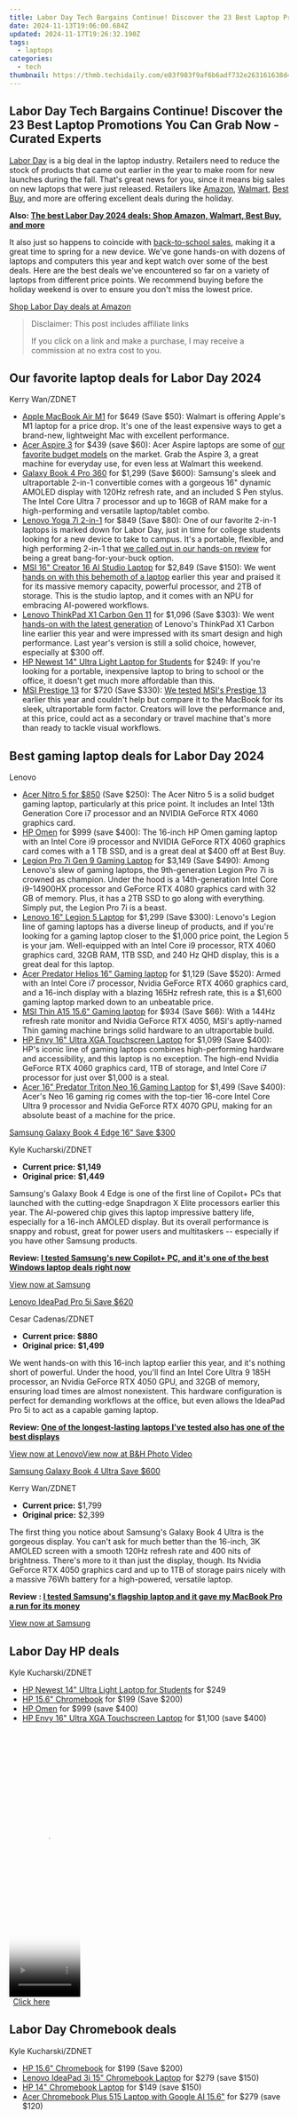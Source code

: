 ```yaml
---
title: Labor Day Tech Bargains Continue! Discover the 23 Best Laptop Promotions You Can Grab Now - Curated Experts
date: 2024-11-13T19:06:00.684Z
updated: 2024-11-17T19:26:32.190Z
tags:
  - laptops
categories:
  - tech
thumbnail: https://thmb.techidaily.com/e83f983f9af6b6adf732e263161638d4efc710da8fc4b32e0850fa910996aed9.jpg
---
```


## Labor Day Tech Bargains Continue! Discover the 23 Best Laptop Promotions You Can Grab Now - Curated  Experts

[Labor Day](https://www.zdnet.com/article/best-labor-day-deals-2024/) is a big deal in the laptop industry. Retailers need to reduce the stock of products that came out earlier in the year to make room for new launches during the fall. That's great news for you, since it means big sales on new laptops that were just released. Retailers like [Amazon](https://buy.geni.us/Proxy.ashx?TSID=368250&GR%5FURL=https%3A%2F%2Fwww.amazon.com%2F%3Ftag%3Dzd-buy-button-20%26ascsubtag%3D%5F%5FCOM%5FCLICK%5FID%5F%5F%7Cb020a9e2-b5dd-42f9-924b-9779024bb819%7Cdtp&dtb=1), [Walmart](https://goto.walmart.com/c/5597632/565706/9383?sharedid=zdnet&partnerpropertyid=1980086&u=https%3A%2F%2Fwww.walmart.com%2F&subId1=zd-__COM_CLICK_ID__-dtp), [Best Buy](https://shop-links.co/link/?url=https%3A%2F%2Fwww.bestbuy.com%2F&publisher_slug=itechdaily19598&exclusive=1), and more are offering excellent deals during the holiday. 

**Also: [The best Labor Day 2024 deals: Shop Amazon, Walmart, Best Buy, and more](https://www.zdnet.com/article/best-labor-day-deals-2024/)**

It also just so happens to coincide with [back-to-school sales](https://www.zdnet.com/article/best-laptop-for-college/), making it a great time to spring for a new device. We've gone hands-on with dozens of laptops and computers this year and kept watch over some of the best deals. Here are the best deals we've encountered so far on a variety of laptops from different price points. We recommend buying before the holiday weekend is over to ensure you don't miss the lowest price.

[Shop Labor Day deals at Amazon](https://buy.geni.us/Proxy.ashx?TSID=368250&GR%5FURL=https%3A%2F%2Fwww.amazon.com%2Fdeals%3Ftag%3Dzd-buy-button-20%26ascsubtag%3D%5F%5FCOM%5FCLICK%5FID%5F%5F%7Cb020a9e2-b5dd-42f9-924b-9779024bb819%7Cdtp&dtb=1)

>  Disclaimer: This post includes affiliate links
>
>  If you click on a link and make a purchase, I may receive a commission at no extra cost to you.
>

## Our favorite laptop deals for Labor Day 2024

Kerry Wan/ZDNET

* [Apple MacBook Air M1](https://goto.walmart.com/c/5597632/565706/9383?sharedid=zdnet&partnerpropertyid=1980086&u=https%3A%2F%2Fwww.walmart.com%2Fip%2FApple-MacBook-Air-13-3-inch-Laptop-Silver-M1-Chip-8GB-RAM-256GB-storage%2F609040889&subId1=zd-__COM_CLICK_ID__-dtp) for $649 (Save $50): Walmart is offering Apple's M1 laptop for a price drop. It's one of the least expensive ways to get a brand-new, lightweight Mac with excellent performance.
* [Acer Aspire 3](https://goto.walmart.com/c/5597632/565706/9383?sharedid=zdnet&partnerpropertyid=1980086&u=https%3A%2F%2Fwww.walmart.com%2Fip%2FAcer-Aspire-3-15-6-inch-Laptop-AMD-Ryzen-7-5700U-16GB-RAM-512GB-SSD-Pure-Silver%2F5262667268&subId1=zd-__COM_CLICK_ID__-dtp) for $439 (save $60): Acer Aspire laptops are some of [our favorite budget models](https://www.zdnet.com/article/best-laptop/) on the market. Grab the Aspire 3, a great machine for everyday use, for even less at Walmart this weekend.
* [Galaxy Book 4 Pro 360](https://shop-links.co/link/?url=https%3A%2F%2Fwww.samsung.com%2Fus%2Fcomputing%2Fgalaxy-books%2Fgalaxy-book4-series%2Fbuy%2Fgalaxy-book4-pro-360-16-intel-core-ultra-7-1tb-moonstone-gray-np960qgk-kg1us%2F&publisher_slug=itechdaily19598&exclusive=1) for $1,299 (Save $600): Samsung's sleek and ultraportable 2-in-1 convertible comes with a gorgeous 16" dynamic AMOLED display with 120Hz refresh rate, and an included S Pen stylus. The Intel Core Ultra 7 processor and up to 16GB of RAM make for a high-performing and versatile laptop/tablet combo.
* [Lenovo Yoga 7i 2-in-1](https://buy.geni.us/Proxy.ashx?TSID=368250&GR%5FURL=https%3A%2F%2Fwww.amazon.com%2FLenovo-i7-1355U-Touch-Screen-Laptop16GB-82YN0002US%2Fdp%2FB0CK3ZK7WT%3Ftag%3Dzd-buy-button-20%26ascsubtag%3D%5F%5FCOM%5FCLICK%5FID%5F%5F%7Cb020a9e2-b5dd-42f9-924b-9779024bb819%7Cdtp&dtb=1) for $849 (Save $80): One of our favorite 2-in-1 laptops is marked down for Labor Day, just in time for college students looking for a new device to take to campus. It's a portable, flexible, and high performing 2-in-1 that [we called out in our hands-on review](https://www.zdnet.com/article/the-2-in-1-laptop-that-i-recommend-for-college-juggles-work-and-play-seamlessly/) for being a great bang-for-your-buck option.
* [MSI 16" Creator 16 AI Studio Laptop](https://affportal.bhphoto.com/dl/redventures/?s=zd-%5F%5FCOM%5FCLICK%5FID%5F%5F-dtp&u=https%3A%2F%2Fwww.bhphotovideo.com%2Fc%2Fproduct%2F1806835-REG%2Fmsi%5Fcreator%5F16%5Fai%5Fstudio%5Fa1vhg%5F073us%5F16%5Fcreator%5F16%5Fai.html) for $2,849 (Save $150): We went [hands on with this behemoth of a laptop](https://www.zdnet.com/article/one-of-the-best-work-laptops-ive-tested-is-not-a-lenovo-thinkpad-or-macbook/) earlier this year and praised it for its massive memory capacity, powerful processor, and 2TB of storage. This is the studio laptop, and it comes with an NPU for embracing AI-powered workflows.
* [Lenovo ThinkPad X1 Carbon Gen 11](https://buy.geni.us/Proxy.ashx?TSID=368250&GR%5FURL=https%3A%2F%2Fwww.amazon.com%2FLenovo-ThinkPad-21HM002DUS-i7-1355U-1920x1200%2Fdp%2FB0CCKS8FVL%3Ftag%3Dzd-buy-button-20%26ascsubtag%3D%5F%5FCOM%5FCLICK%5FID%5F%5F%7Cb020a9e2-b5dd-42f9-924b-9779024bb819%7Cdtp&dtb=1) for $1,096 (Save $303): We went [hands-on with the latest generation](https://www.zdnet.com/article/the-thinkpad-i-recommend-for-hybrid-workers-is-not-lenovos-newest-model/) of Lenovo's ThinkPad X1 Carbon line earlier this year and were impressed with its smart design and high performance. Last year's version is still a solid choice, however, especially at $300 off.
* [HP Newest 14" Ultra Light Laptop for Students](https://buy.geni.us/Proxy.ashx?TSID=368250&GR%5FURL=https%3A%2F%2Fwww.amazon.com%2FHP-Students-Business-Quad-Core-Storage%2Fdp%2FB0B2D77YB8%3Ftag%3Dzd-buy-button-20%26ascsubtag%3D%5F%5FCOM%5FCLICK%5FID%5F%5F%7Cb020a9e2-b5dd-42f9-924b-9779024bb819%7Cdtp&dtb=1) for $249: If you're looking for a portable, inexpensive laptop to bring to school or the office, it doesn't get much more affordable than this.
* [MSI Prestige 13](https://shop-links.co/link/?exclusive=1&publisher_slug=itechdaily19598&url=https%3A%2F%2Fclick.linksynergy.com%2Fdeeplink%3Fid%3DIokOf8qagZo%26mid%3D44583%26u1%3Dzd-%255F%255FCOM%255FCLICK%255FID%255F%255F-dtp%26murl%3Dhttps%253A%252F%252Fwww.newegg.com%252Fmsi-a1mg-002us-13-3-intel-core-ultra-5-125h-16gb-intel-arc-graphics-512-gb-pcie%252Fp%252FN82E16834156582) for $720 (Save $330): [We tested MSI's Prestige 13](https://www.zdnet.com/article/forget-macbook-air-this-windows-alternative-is-just-as-lightweight-and-full-of-features/) earlier this year and couldn't help but compare it to the MacBook for its sleek, ultraportable form factor. Creators will love the performance and, at this price, could act as a secondary or travel machine that's more than ready to tackle visual workflows.

## Best gaming laptop deals for Labor Day 2024

Lenovo

* [Acer Nitro 5 for $850](https://shop-links.co/link/?url=https%3A%2F%2Fwww.bestbuy.com%2Fsite%2Facer-nitro-v-anv15-51-789j-15-6-fhd-ips-laptop-13th-gen-intel-core-i7-nvidia-geforce-rtx-4060-16gb-ddr5-512gb-ssd-obsidian-black%2F6576934.p%3FskuId%3D6576934&publisher_slug=itechdaily19598&exclusive=1) (Save $250): The Acer Nitro 5 is a solid budget gaming laptop, particularly at this price point. It includes an Intel 13th Generation Core i7 processor and an NVIDIA GeForce RTX 4060 graphics card.
* [HP Omen](https://shop-links.co/link/?url=https%3A%2F%2Fwww.bestbuy.com%2Fsite%2Fhp-omen-16-1-165hz-full-hd-gaming-laptop-intel-core-i9-16gb-ddr5-memory-nvidia-geforce-rtx-4060-1tb-ssd-shadow-black%2F6589390.p%3FskuId%3D6589390&publisher_slug=itechdaily19598&exclusive=1) for $999 (save $400): The 16-inch HP Omen gaming laptop with an Intel Core i9 processor and NVIDIA GeForce RTX 4060 graphics card comes with a 1 TB SSD, and is a great deal at $400 off at Best Buy.
* [Legion Pro 7i Gen 9 Gaming Laptop](https://shop-links.co/link/?url=https%3A%2F%2Fwww.lenovo.com%2Fus%2Fen%2Fp%2Flaptops%2Flegion-laptops%2Flegion-pro-series%2Flenovo-legion-pro-7i-gen-9-%2816-inch-intel%29%2F83de000aus&publisher_slug=itechdaily19598&exclusive=1) for $3,149 (Save $490): Among Lenovo's slew of gaming laptops, the 9th-generation Legion Pro 7i is crowned as champion. Under the hood is a 14th-generation Intel Core i9-14900HX processor and GeForce RTX 4080 graphics card with 32 GB of memory. Plus, it has a 2TB SSD to go along with everything. Simply put, the Legion Pro 7i is a beast.
* [Lenovo 16" Legion 5 Laptop](https://affportal.bhphoto.com/dl/redventures/?s=zd-%5F%5FCOM%5FCLICK%5FID%5F%5F-dtp&u=https%3A%2F%2Fwww.bhphotovideo.com%2Fc%2Fproduct%2F1811269-REG%2Flenovo%5F83dg00agus%5F16%5Flegion%5F5%5Flaptop.html) for $1,299 (Save $300): Lenovo's Legion line of gaming laptops has a diverse lineup of products, and if you're looking for a gaming laptop closer to the $1,000 price point, the Legion 5 is your jam. Well-equipped with an Intel Core i9 processor, RTX 4060 graphics card, 32GB RAM, 1TB SSD, and 240 Hz QHD display, this is a great deal for this laptop.
* [Acer Predator Helios 16" Gaming laptop](https://www.anrdoezrs.net/click-9041660-15736501?url=https%3A%2F%2Fwww.antonline.com%2FAcer%2FComputers%2FComputer%5FSystems%2FNotebooks%2F1476816&sid=zd-%5F%5FCOM%5FCLICK%5FID%5F%5F-dtp) for $1,129 (Save $520): Armed with an Intel Core i7 processor, Nvidia GeForce RTX 4060 graphics card, and a 16-inch display with a blazing 165Hz refresh rate, this is a $1,600 gaming laptop marked down to an unbeatable price.
* [MSI Thin A15 15.6" Gaming laptop](https://buy.geni.us/Proxy.ashx?TSID=368250&GR%5FURL=https%3A%2F%2Fwww.amazon.com%2Fdp%2FB0CXV97Q74%3Ftag%3Dzd-buy-button-20%26ascsubtag%3D%5F%5FCOM%5FCLICK%5FID%5F%5F%7Cb020a9e2-b5dd-42f9-924b-9779024bb819%7Cdtp&dtb=1) for $934 (Save $66): With a 144Hz refresh rate monitor and Nvidia GeForce RTX 4050, MSI's aptly-named Thin gaming machine brings solid hardware to an ultraportable build.
* [HP Envy 16" Ultra XGA Touchscreen Laptop](https://shop-links.co/link/?url=https%3A%2F%2Fwww.bestbuy.com%2Fsite%2Fhp-envy-16-wide-ultra-xga-touch-screen-laptop-intel-core-i7-16gb-memory-nvidia-geforce-rtx-4060-1tb-ssd-natural-silver%2F6572058.p&publisher_slug=itechdaily19598&exclusive=1) for $1,099 (Save $400): HP's iconic line of gaming laptops combines high-performing hardware and accessibility, and this laptop is no exception. The high-end Nvidia GeForce RTX 4060 graphics card, 1TB of storage, and Intel Core i7 processor for just over $1,000 is a steal.
* [Acer 16" Predator Triton Neo 16 Gaming Laptop](https://affportal.bhphoto.com/dl/redventures/?s=zd-%5F%5FCOM%5FCLICK%5FID%5F%5F-dtp&u=https%3A%2F%2Fwww.bhphotovideo.com%2Fc%2Fproduct%2F1835741-REG%2Facer%5Fptn16%5F51%5F932n%5F16%5Fpredator%5Ftriton%5Fneo.html) for $1,499 (Save $400): Acer's Neo 16 gaming rig comes with the top-tier 16-core Intel Core Ultra 9 processor and Nvidia GeForce RTX 4070 GPU, making for an absolute beast of a machine for the price.

[Samsung Galaxy Book 4 Edge 16" Save $300](https://shop-links.co/link/?url=https%3A%2F%2Fwww.samsung.com%2Fus%2Fcomputing%2Fgalaxy-books%2Fgalaxy-book4-edge%2Fbuy%2Fgalaxy-book4-edge-14-qualcomm-snapdragon-x-elite-512gb-sapphire-blue-np940xma-kb1us%2F&publisher_slug=itechdaily19598&exclusive=1) 

Kyle Kucharski/ZDNET

* **Current price: $1,149**
* **Original price: $1,449**

Samsung's Galaxy Book 4 Edge is one of the first line of Copilot+ PCs that launched with the cutting-edge Snapdragon X Elite processors earlier this year. The AI-powered chip gives this laptop impressive battery life, especially for a 16-inch AMOLED display. But its overall performance is snappy and robust, great for power users and multitaskers -- especially if you have other Samsung products. 

**Review: [I tested Samsung's new Copilot+ PC, and it's one of the best Windows laptop deals right now](https://www.zdnet.com/article/i-tested-samsungs-new-copilot-pc-and-its-one-of-the-best-windows-laptop-deals-right-now/)**

[View now at Samsung](https://shop-links.co/link/?url=https%3A%2F%2Fwww.samsung.com%2Fus%2Fcomputing%2Fgalaxy-books%2Fgalaxy-book4-edge%2Fbuy%2Fgalaxy-book4-edge-14-qualcomm-snapdragon-x-elite-512gb-sapphire-blue-np940xma-kb1us%2F&publisher_slug=itechdaily19598&exclusive=1) 

[Lenovo IdeaPad Pro 5i Save $620](https://shop-links.co/link/?url=https%3A%2F%2Fwww.lenovo.com%2Fus%2Fen%2Fp%2Flaptops%2Fideapad%2Fideapad-500%2Fideapad-pro-5i-gen-8-16-inch-intel%2F83aq000qus&publisher_slug=itechdaily19598&exclusive=1) 

Cesar Cadenas/ZDNET

* **Current price: $880**
* **Original price: $1,499**

We went hands-on with this 16-inch laptop earlier this year, and it's nothing short of powerful. Under the hood, you'll find an Intel Core Ultra 9 185H processor, an Nvidia GeForce RTX 4050 GPU, and 32GB of memory, ensuring load times are almost nonexistent. This hardware configuration is perfect for demanding workflows at the office, but even allows the IdeaPad Pro 5i to act as a capable gaming laptop. 

**Review: [One of the longest-lasting laptops I've tested also has one of the best displays](https://www.zdnet.com/article/one-of-the-longest-lasting-laptops-ive-tested-also-has-one-of-the-best-displays/)**

[View now at Lenovo](https://shop-links.co/link/?url=https%3A%2F%2Fwww.lenovo.com%2Fus%2Fen%2Fp%2Flaptops%2Fideapad%2Fideapad-500%2Fideapad-pro-5i-gen-8-16-inch-intel%2F83aq000qus&publisher_slug=itechdaily19598&exclusive=1)[View now at B&H Photo Video](https://affportal.bhphoto.com/dl/redventures/?s=zd-%5F%5FCOM%5FCLICK%5FID%5F%5F-dtp&u=https%3A%2F%2Fwww.bhphotovideo.com%2Fc%2Fproduct%2F1811264-REG%2Flenovo%5F83d4001wus%5F16%5Fideapad%5Fpro%5F5.html) 

[Samsung Galaxy Book 4 Ultra Save $600](https://shop-links.co/link/?url=https%3A%2F%2Fwww.samsung.com%2Fus%2Fcomputing%2Fgalaxy-books%2Fgalaxy-book4-series%2Fbuy%2Fgalaxy-book4-ultra-16-intelcore-ultra-7-1tb-moonstone-gray-np960xgl-xg2us%2F&publisher_slug=itechdaily19598&exclusive=1) 

Kerry Wan/ZDNET

* **Current price:** $1,799
* **Original price:** $2,399

The first thing you notice about Samsung's Galaxy Book 4 Ultra is the gorgeous display. You can't ask for much better than the 16-inch, 3K AMOLED screen with a smooth 120Hz refresh rate and 400 nits of brightness. There's more to it than just the display, though. Its Nvidia GeForce RTX 4050 graphics card and up to 1TB of storage pairs nicely with a massive 76Wh battery for a high-powered, versatile laptop. 

**Review** **: [I tested Samsung's flagship laptop and it gave my MacBook Pro a run for its money](https://www.zdnet.com/article/samsung-galaxy-book-4-ultra-review/)**

[View now at Samsung](https://shop-links.co/link/?url=https%3A%2F%2Fwww.samsung.com%2Fus%2Fcomputing%2Fgalaxy-books%2Fgalaxy-book4-series%2Fbuy%2Fgalaxy-book4-ultra-16-intelcore-ultra-7-1tb-moonstone-gray-np960xgl-xg2us%2F&publisher_slug=itechdaily19598&exclusive=1) 

##   

## Labor Day HP deals

Kyle Kucharski/ZDNET

* [HP Newest 14" Ultra Light Laptop for Students](https://buy.geni.us/Proxy.ashx?TSID=368250&GR%5FURL=https%3A%2F%2Fwww.amazon.com%2FHP-Students-Business-Quad-Core-Storage%2Fdp%2FB0B2D77YB8%3Ftag%3Dzd-buy-button-20%26ascsubtag%3D%5F%5FCOM%5FCLICK%5FID%5F%5F%7Cb020a9e2-b5dd-42f9-924b-9779024bb819%7Cdtp&dtb=1) for $249
* [HP 15.6" Chromebook](https://shop-links.co/link/?url=https%3A%2F%2Fwww.bestbuy.com%2Fsite%2Fhp-15-6-chromebook-intel-processor-n200-8gb-memory-64gb-emmc-natural-silver%2F6535992.p&publisher_slug=itechdaily19598&exclusive=1) for $199 (Save $200)
* [HP Omen](https://shop-links.co/link/?url=https%3A%2F%2Fwww.bestbuy.com%2Fsite%2Fhp-omen-16-1-165hz-full-hd-gaming-laptop-intel-core-i9-16gb-ddr5-memory-nvidia-geforce-rtx-4060-1tb-ssd-shadow-black%2F6589390.p%3FskuId%3D6589390&publisher_slug=itechdaily19598&exclusive=1) for $999 (save $400)
* [HP Envy 16" Ultra XGA Touchscreen Laptop](https://shop-links.co/link/?url=https%3A%2F%2Fwww.bestbuy.com%2Fsite%2Fhp-envy-16-wide-ultra-xga-touch-screen-laptop-intel-core-i7-16gb-memory-nvidia-geforce-rtx-4060-1tb-ssd-natural-silver%2F6572058.p&publisher_slug=itechdaily19598&exclusive=1) for $1,100 (save $400)

<!-- affiliate ads begin -->
<span id="1977023">
					<video width="128" height="480" style="cursor:pointer"
           poster="//a.impactradius-go.com/display-clicktoplayimage/1977023.png"
           onclick="if(!this.playClicked){this.play();this.setAttribute('controls',true);this.playClicked=true;}">
	   <source src="//a.impactradius-go.com/display-ad/22993-1977023">
	   <img src="//a.impactradius-go.com/display-clicktoplayimage/1977023.png" style="border: none; height: 100%; width: 100%; object-fit: contain">
	</video>
	<div style="width:80px;text-align:center"><a href="javascript:window.open(decodeURIComponent('https%3A%2F%2Fhomestyler.sjv.io%2Fc%2F5597632%2F1977023%2F22993'), '_blank');void(0);">Click here</a></div>
</span>
<img height="0" width="0" src="https://imp.pxf.io/i/5597632/1977023/22993" style="position:absolute;visibility:hidden;" border="0" />
<!-- affiliate ads end -->

## Labor Day Chromebook deals

Kyle Kucharski/ZDNET

* [HP 15.6" Chromebook](https://shop-links.co/link/?url=https%3A%2F%2Fwww.bestbuy.com%2Fsite%2Fhp-15-6-chromebook-intel-processor-n200-8gb-memory-64gb-emmc-natural-silver%2F6535992.p&publisher_slug=itechdaily19598&exclusive=1) for $199 (Save $200)
* [Lenovo IdeaPad 3i 15" Chromebook Laptop](https://shop-links.co/link/?url=https%3A%2F%2Fwww.bestbuy.com%2Fsite%2Flenovo-ideapad-3i-chromebook-laptop-15-fhd-touch-screen-pentium-silver-n6000-8gb-memory-128gb-ssd-arctic-grey%2F6567669.p%3FskuId%3D6567669&publisher_slug=itechdaily19598&exclusive=1) for $279 (save $150)
* [HP 14" Chromebook Laptop](https://shop-links.co/link/?url=https%3A%2F%2Fwww.bestbuy.com%2Fsite%2Fhp-14-chromebook-laptop-intel-celeron-4gb-memory-64gb-emmc-modern-gray%2F6513217.p%3FskuId%3D6513217&publisher_slug=itechdaily19598&exclusive=1) for $149 (save $150)
* [Acer Chromebook Plus 515 Laptop with Google AI 15.6"](https://shop-links.co/link/?url=https%3A%2F%2Fwww.bestbuy.com%2Fsite%2Facer-chromebook-plus-515-laptop-with-google-ai-15-6-fhd-display-intel-i3-1215u-8gb-lpddr5x-128gb-ufs-wi-fi-6e-steel-gray%2F6551627.p%3FskuId%3D6551627&publisher_slug=itechdaily19598&exclusive=1) for $279 (save $120)

<!-- affiliate ads begin -->
<span id="701707">
					<video width="1536" height="864" style="cursor:pointer"
           poster="//a.impactradius-go.com/display-clicktoplayimage/701707.png"
           onclick="if(!this.playClicked){this.play();this.setAttribute('controls',true);this.playClicked=true;}">
	   <source src="//a.impactradius-go.com/display-ad/7443-701707">
	   <img src="//a.impactradius-go.com/display-clicktoplayimage/701707.png" style="border: none; height: 100%; width: 100%; object-fit: contain">
	</video>
	<div style="width:960px;text-align:center"><a href="javascript:window.open(decodeURIComponent('https%3A%2F%2Fappsumo.8odi.net%2Fc%2F5597632%2F701707%2F7443'), '_blank');void(0);">Click here</a></div>
</span>
<img height="0" width="0" src="https://imp.pxf.io/i/5597632/701707/7443" style="position:absolute;visibility:hidden;" border="0" />
<!-- affiliate ads end -->

## Labor Day MacBook deals

Kerry Wan/ZDNET

* [Apple MacBook Air M1](https://goto.walmart.com/c/5597632/565706/9383?sharedid=zdnet&partnerpropertyid=1980086&u=https%3A%2F%2Fwww.walmart.com%2Fip%2FApple-MacBook-Air-13-3-inch-Laptop-Silver-M1-Chip-8GB-RAM-256GB-storage%2F609040889&subId1=zd-__COM_CLICK_ID__-dtp) for $649 (Save $50): Walmart is offering Apple's M1 laptop for a price drop. It's one of the least expensive ways to get a brand-new, lightweight Mac with excellent performance.

## More Labor Day 2024 laptop deals

Lenovo

* [Lenovo ThinkPad E14 Gen 5 Business Laptop](https://buy.geni.us/Proxy.ashx?TSID=368250&GR%5FURL=https%3A%2F%2Fwww.amazon.com%2FLenovo-ThinkPad-P16s-Workstation-i5-1240P%2Fdp%2FB0BYBKZ7XD%3Ftag%3Dzd-buy-button-20%26ascsubtag%3D%5F%5FCOM%5FCLICK%5FID%5F%5F%7Cb020a9e2-b5dd-42f9-924b-9779024bb819%7Cdtp&dtb=1) for $724 (Save $45): Lenovo's quintessential ThinkPad line of laptops are durable workhorses that are designed to handle office tasks with ease.
* [Dell Inspiron 15](https://shop-links.co/link/?url=https%3A%2F%2Fwww.bestbuy.com%2Fsite%2Fdell-inspiron-15-touch-screen-laptop-intel-core-i5-8gb-512gb-ssd-carbon-black%2F6573731.p&publisher_slug=itechdaily19598&exclusive=1) for $380 (Save $250): With 8 gigs of RAM and 512GB of storage, this is a great sale price on one of the most well-rounded laptops on the market.
* [Lenovo IdeaPad 1 Laptop](https://buy.geni.us/Proxy.ashx?TSID=368250&GR%5FURL=https%3A%2F%2Fwww.amazon.com%2FLenovo-IdeaPad-Ryzen5-5500U-1920x1080-Storage%2Fdp%2FB0CJB5N9BQ%3Ftag%3Dzd-buy-button-20%26ascsubtag%3D%5F%5FCOM%5FCLICK%5FID%5F%5F%7Cb020a9e2-b5dd-42f9-924b-9779024bb819%7Cdtp&dtb=1) for $304 (Save $25): Lenovo's IdeaPad 1 is a solid budget pick for a work laptop, with enough hardware to cover day-to-day productivity.
* [Asus Vivobook 15 (2023)](https://buy.geni.us/Proxy.ashx?TSID=368250&GR%5FURL=https%3A%2F%2Fwww.amazon.com%2FASUS-Vivobook-Windows-Transparent-M515DA-WS33%2Fdp%2FB0CRDCFNHW%3Ftag%3Dzd-buy-button-20%26ascsubtag%3D%5F%5FCOM%5FCLICK%5FID%5F%5F%7Cb020a9e2-b5dd-42f9-924b-9779024bb819%7Cdtp&dtb=1) for $269 (Save $60): Last year's Vivobook is highly marked down, but it still has the sharp, FHD display the series is known for, along with a Ryzen 3 processor and 8 gigs of RAM.

## FAQs

### When do Labor Day sales begin in 2024?

Labor Day is Monday, September 2nd, 2024, but many products will go on sale before that date. However, we can't guarantee that these laptops will stay at their sales prices after the holiday has passed. 

### Are laptops really cheaper during Labor Day sales?

Absolutely. Some of the markdowns on these laptops are the lowest we've ever seen. Labor Day holds a unique position in the calendar year because it's after all the product launches of the first half of the year, yet before the huge ramp-up in sales for the holidays. 

<!-- affiliate ads begin -->
<a href="https://smilemakers.pxf.io/c/5597632/2123901/26106" target="_top" id="2123901">
  <img src="//a.impactradius-go.com/display-ad/26106-2123901" border="0" alt="https://techidaily.com" width="728" height="90"/>
</a>
<img height="0" width="0" src="https://smilemakers.pxf.io/i/5597632/2123901/26106" style="position:absolute;visibility:hidden;" border="0" />
<!-- affiliate ads end -->

### When is the cheapest time of year to buy a laptop?

Labor Day and back-to-school season are typically some of the best times a year to find laptop deals, so if you see a good one, we'd recommend jumping on it. However, if you can wait another few months, Black Friday is sure to see some of the best laptop deals of the year as well.

<!-- affiliate ads begin -->
<a href="https://bluettiit.sjv.io/c/5597632/2148127/17093" target="_top" id="2148127">
  <img src="//a.impactradius-go.com/display-ad/17093-2148127" border="0" alt="https://techidaily.com" width="120" height="90"/>
</a>
<img height="0" width="0" src="https://bluettiit.sjv.io/i/5597632/2148127/17093" style="position:absolute;visibility:hidden;" border="0" />
<!-- affiliate ads end -->

### What is the best 2-in-1 laptop for Labor Day?

There are a few excellent 2-in-1 laptops on sale for Labor Day, including one of our most recommended picks: The [HP Envy X360](https://www.dpbolvw.net/click-9041660-15850793?url=https%3A%2F%2Fwww.hp.com%2Fus-en%2Fshop%2Fpdp%2Fhp-envy-x360-2-in-1-laptop-16-ad0097nr&sid=zd-%5F%5FCOM%5FCLICK%5FID%5F%5F-dtp), which you can find for 25% off. In [my review](https://www.zdnet.com/article/ive-tested-dozens-of-2-in-1-laptops-this-one-hits-all-the-right-marks/), I said that this 16-inch 2-in-1 has "all the features that consumers actually want in a convertible: a gorgeous display, beefy speakers, and a suite of hardware to back it up, resulting in solid performance and a satisfying media experience at a mid-range price point." You can also find deals on the [Galaxy Book 4 Pro 360](https://shop-links.co/link/?url=https%3A%2F%2Fwww.samsung.com%2Fus%2Fcomputing%2Fgalaxy-books%2Fgalaxy-book4-series%2Fbuy%2Fgalaxy-book4-pro-360-16-intel-core-ultra-7-1tb-moonstone-gray-np960qgk-kg1us%2F&publisher_slug=itechdaily19598&exclusive=1) and the [Lenovo Yoga 7i 2-in-1](https://buy.geni.us/Proxy.ashx?TSID=368250&GR%5FURL=https%3A%2F%2Fwww.amazon.com%2FLenovo-i7-1355U-Touch-Screen-Laptop16GB-82YN0002US%2Fdp%2FB0CK3ZK7WT%3Ftag%3Dzd-buy-button-20%26ascsubtag%3D%5F%5FCOM%5FCLICK%5FID%5F%5F%7Cb020a9e2-b5dd-42f9-924b-9779024bb819%7Cdtp&dtb=1).

### How did we choose these Labor Day deals?

ZDNET only writes about laptops that we actually think are good deals. We've gone hands-on with quite a few of these exact products this year, and if we haven't, we're at least familiar with the line of laptops they come from and their predecessors. Typically, we look for deals that are at least 20% off (or are hardly ever on sale), using established price comparison tools and trackers to determine whether the deal is actually on sale and how frequently it drops. 

We also looked over customer reviews to find out what matters to real people who already own and use the deals we're recommending. Our recommendations may also be based on our own testing -- in addition to extensive research and comparison shopping. The goal is to deliver the most accurate advice to help you shop smarter. 

<!-- affiliate ads begin -->
<a href="https://aligracehair.sjv.io/c/5597632/1918661/19272" target="_top" id="1918661">
  <img src="//a.impactradius-go.com/display-ad/19272-1918661" border="0" alt="https://techidaily.com" width="300" height="90"/>
</a>
<img height="0" width="0" src="https://aligracehair.sjv.io/i/5597632/1918661/19272" style="position:absolute;visibility:hidden;" border="0" />
<!-- affiliate ads end -->

### When will these deals expire?

Deals are subject to sell out or expire at any time, though ZDNET remains committed to finding, sharing, and updating the best product deals for you to score the best savings. Our team of experts regularly checks in on the deals we share to ensure they are still live and obtainable. We're sorry if you've missed out on this deal, but don't fret -- we're constantly finding new chances to save and sharing them with you at [ZDNET.com](https://www.zdnet.com/). 

#### **ZDNET** Recommends

[Best VPN services](https://www.zdnet.com/article/best-vpn/ "Best VPN services")

[Best robot vacuums and mops](https://www.zdnet.com/article/best-robot-vacuum-mop/ "Best robot vacuums and mops")

[Best gaming PCs](https://www.zdnet.com/article/best-gaming-pc/ "Best gaming PCs")

[Best live TV streaming services](https://www.zdnet.com/article/best-live-tv-streaming-service/ "Best live TV streaming services")

* [Best VPN services](https://www.zdnet.com/article/best-vpn/ "Best VPN services")
* [Best robot vacuums and mops](https://www.zdnet.com/article/best-robot-vacuum-mop/ "Best robot vacuums and mops")
* [Best gaming PCs](https://www.zdnet.com/article/best-gaming-pc/ "Best gaming PCs")
* [Best live TV streaming services](https://www.zdnet.com/article/best-live-tv-streaming-service/ "Best live TV streaming services")

<ins class="adsbygoogle"
     style="display:block"
     data-ad-format="autorelaxed"
     data-ad-client="ca-pub-7571918770474297"
     data-ad-slot="1223367746"></ins>

<ins class="adsbygoogle"
     style="display:block"
     data-ad-client="ca-pub-7571918770474297"
     data-ad-slot="8358498916"
     data-ad-format="auto"
     data-full-width-responsive="true"></ins>

<span class="atpl-alsoreadstyle">Also read:</span>
<div><ul>
<li><a href="https://youtube-videos.techidaily.com/new-blueprint-for-creating-viral-trailers-in-the-world-of-youtube/"><u>[New] Blueprint for Creating Viral Trailers in the World of YouTube</u></a></li>
<li><a href="https://facebook-video-content.techidaily.com/new-in-2024-elevate-your-content-on-facebook-using-wirecast/"><u>[New] In 2024, Elevate Your Content on Facebook Using Wirecast</u></a></li>
<li><a href="https://article-knowledge.techidaily.com/asus-proart-pa-329q-reviewed-a-detailed-look-at-the-leading-4k-workstation-display/"><u>Asus ProArt PA 329Q Reviewed A Detailed Look at the Leading 4K Workstation Display</u></a></li>
<li><a href="https://howto.techidaily.com/fixing-persistent-pandora-crashes-on-samsung-galaxy-f04-drfone-by-drfone-fix-android-problems-fix-android-problems/"><u>Fixing Persistent Pandora Crashes on Samsung Galaxy F04 | Dr.fone</u></a></li>
<li><a href="https://apple-account.techidaily.com/how-to-remove-the-two-factor-authentication-from-iphone-8-by-drfone-ios/"><u>How To Remove the Two Factor Authentication From iPhone 8</u></a></li>
<li><a href="https://hardware-reviews.techidaily.com/mastering-visuals-in-esports-why-the-pixio-px277-oled-is-a-game-changer-for-gamers/"><u>Mastering Visuals in eSports: Why the Pixio PX277 OLED Is a Game Changer for Gamers</u></a></li>
<li><a href="https://hardware-reviews.techidaily.com/mastering-your-digital-life-tips-and-tricks-from-toms-tech-haven/"><u>Mastering Your Digital Life: Tips & Tricks From Tom's Tech Haven</u></a></li>
<li><a href="https://hardware-reviews.techidaily.com/navigating-the-world-of-gadgets-lessons-from-toms-hardware-experts/"><u>Navigating the World of Gadgets: Lessons From Tom's Hardware Experts</u></a></li>
<li><a href="https://hardware-reviews.techidaily.com/navigating-the-world-of-motherboards-at-toms-electronics/"><u>Navigating the World of Motherboards at Tom's Electronics</u></a></li>
<li><a href="https://hardware-reviews.techidaily.com/navigating-the-world-of-tech-tips-and-tricks-from-toms-hardware/"><u>Navigating the World of Tech: Tips and Tricks From Tom's Hardware</u></a></li>
<li><a href="https://hardware-reviews.techidaily.com/oled-monitors-trajectory-projected-upwards-shipping-volume-expected-to-hit-1n-milestone-pre-next-year/"><u>OLED Monitors' Trajectory Projected Upwards: Shipping Volume Expected to Hit 1.n Milestone Pre-Next Year</u></a></li>
<li><a href="https://novels-ebooks.techidaily.com/209939379-9781982154233-our-moment-of-choice/"><u>Our Moment of Choice | Free Book</u></a></li>
<li><a href="https://extra-skills.techidaily.com/principles-of-impactful-narrative-writing-for-films-for-2024/"><u>Principles of Impactful Narrative Writing for Films for 2024</u></a></li>
<li><a href="https://hardware-reviews.techidaily.com/the-ultimate-resource-by-toms-electronics-hub/"><u>The Ultimate Resource by Tom's Electronics Hub</u></a></li>
<li><a href="https://hardware-reviews.techidaily.com/the-ultimate-selection-best-portable-screen-tech-in-202-cuisine-for-gaming-excellence-and-office-efficiency/"><u>The Ultimate Selection: Best Portable Screen Tech in 202 Cuisine for Gaming Excellence & Office Efficiency</u></a></li>
<li><a href="https://iphone-unlock.techidaily.com/things-you-should-know-when-unlocking-total-wireless-of-iphone-12-mini-drfone-by-drfone-ios/"><u>Things You Should Know When Unlocking Total Wireless Of iPhone 12 mini | Dr.fone</u></a></li>
<li><a href="https://techtrends.techidaily.com/1725288450885-winx-dvd/"><u>WinX の公式 ゲームコピーサイト - フリー版 映像DVDダウナラソフと高解像度ビデオ変換ツール</u></a></li>
</ul></div>

